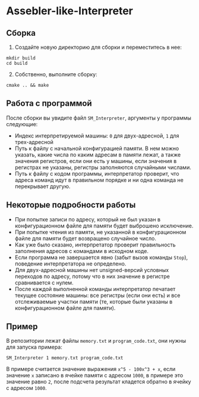 # Assebler-like-Interpreter

## Сборка

1. Создайте новую директорию для сборки и переместитесь в нее:
```shell
mkdir build
cd build
```
2. Собственно, выполните сборку:
```shell
cmake .. && make
```

## Работа с программой

После сборки вы увидите файл `SM_Interpreter`, аргументы у программы следующие:
* Индекс интерпретируемой машины: `0` для двух-адресной, `1` для трех-адресной
* Путь к файлу с начальной конфигурацией памяти. В нем можно указать, какие числа по каким адресам в памяти лежат, а также значения регистров, если они есть у машины, если значения в регистрах не указаны, регистры заполняются случайными числами.
* Путь к файлу с кодом программы, интерпретатор проверит, что адреса команд идут в правильном порядке и ни одна команда не перекрывает другую.

## Некоторые подробности работы

* При попытке записи по адресу, который не был указан в конфигурационном файле для памяти будет выброшено исключение.
* При попытке чтения из памяти, не указанной в конфигурационном файле для памяти будет возвращено случайное число.
* Как уже было сказано, интерпретатор проверит правильность заполнения адресов с командами в исходном коде.
* Если программа не завершается явно (забыт вызов команды `Stop`), поведение интерпретатора не определено.
* Для двух-адресной машины нет unsigned-версий условных переходов по адресу, потому что в них значение в регистре сравнивается с нулем.
* После каждой выполненной команды интерпретатор печатает текущее состояние машины: все регистры (если они есть) и все отслеживаемые участки памяти (те, которые были указаны в конфигурационном файле для памяти).

## Пример

В репозитории лежат файлы `memory.txt` и `program_code.txt`, они нужны для запуска примера:
```shell
SM_Interpreter 1 memory.txt program_code.txt
```

В примере считается значение выражения `x^5 - 100x^3 + x`, если значение `x` записано в ячейке памяти с адресом `1000`, в примере это значение равно `2`, после подсчета результат кладется обратно в ячейку с адресом `1000`.